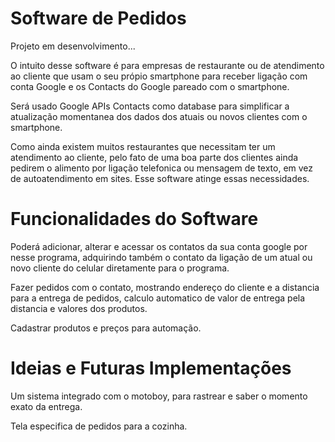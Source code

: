 # Software de Pedidos
Projeto em desenvolvimento...

O intuito desse software é para empresas de restaurante ou de atendimento ao cliente que usam o seu própio smartphone para receber ligação com conta Google e os Contacts do Google pareado com o smartphone.

Será usado Google APIs Contacts como database para simplificar a atualização momentanea dos dados dos atuais ou novos clientes com o smartphone.

Como ainda existem muitos restaurantes que necessitam ter um atendimento ao cliente, pelo fato de uma boa parte dos clientes ainda pedirem o alimento por ligação telefonica ou mensagem de texto, em vez de autoatendimento em sites. Esse software atinge essas necessidades.
# Funcionalidades do Software
Poderá adicionar, alterar e acessar os contatos da sua conta google por nesse programa, adquirindo também o contato da ligação de um atual ou novo cliente do celular diretamente para o programa.

Fazer pedidos com o contato, mostrando endereço do cliente e a distancia para a entrega de pedidos, calculo automatico de valor de entrega pela distancia e valores dos produtos.

Cadastrar produtos e preços para automação.
# Ideias e Futuras Implementações
Um sistema integrado com o motoboy, para rastrear e saber o momento exato da entrega.

Tela especifica de pedidos para a cozinha.
